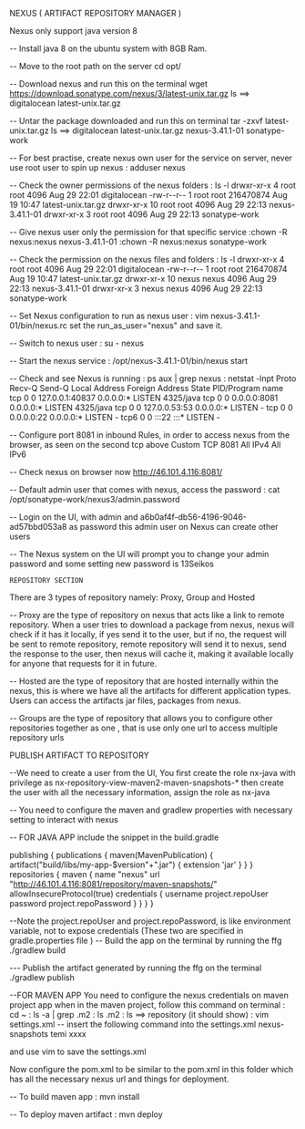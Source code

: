 NEXUS ( ARTIFACT REPOSITORY MANAGER )

Nexus only support java version 8

-- Install java 8 on the ubuntu system with 8GB Ram.

-- Move to the root path on the server
    cd opt/

-- Download nexus and run this on the terminal
    wget https://download.sonatype.com/nexus/3/latest-unix.tar.gz
    ls ==>  digitalocean  latest-unix.tar.gz

-- Untar the package downloaded and run this on terminal
    tar  -zxvf latest-unix.tar.gz
    ls ==> digitalocean  latest-unix.tar.gz  nexus-3.41.1-01  sonatype-work

-- For best practise, create nexus own user for the service on server, 
   never use root user to spin up nexus
    : adduser nexus

-- Check the owner permissions of the nexus folders
    : ls -l
        drwxr-xr-x  4 root root      4096 Aug 29 22:01 digitalocean
        -rw-r--r--  1 root root 216470874 Aug 19 10:47 latest-unix.tar.gz
        drwxr-xr-x 10 root root      4096 Aug 29 22:13 nexus-3.41.1-01
        drwxr-xr-x  3 root root      4096 Aug 29 22:13 sonatype-work

-- Give nexus user only the permission for that specific service
    :chown -R nexus:nexus nexus-3.41.1-01
    :chown -R nexus:nexus sonatype-work

-- Check the permission on the nexus files and folders 
    : ls -l
        drwxr-xr-x  4 root  root       4096 Aug 29 22:01 digitalocean
        -rw-r--r--  1 root  root  216470874 Aug 19 10:47 latest-unix.tar.gz
        drwxr-xr-x 10 nexus nexus      4096 Aug 29 22:13 nexus-3.41.1-01
        drwxr-xr-x  3 nexus nexus      4096 Aug 29 22:13 sonatype-work

-- Set Nexus configuration to run as nexus user
    : vim nexus-3.41.1-01/bin/nexus.rc
    set the run_as_user="nexus" and save it.

-- Switch to nexus user
    : su - nexus

-- Start the nexus service
    : /opt/nexus-3.41.1-01/bin/nexus start

-- Check and see Nexus is running
    : ps aux | grep nexus
    : netstat -lnpt
        Proto Recv-Q Send-Q Local Address           Foreign Address         State       PID/Program name
        tcp        0      0 127.0.0.1:40837         0.0.0.0:*               LISTEN      4325/java
        tcp        0      0 0.0.0.0:8081            0.0.0.0:*               LISTEN      4325/java
        tcp        0      0 127.0.0.53:53           0.0.0.0:*               LISTEN      -
        tcp        0      0 0.0.0.0:22              0.0.0.0:*               LISTEN      -
        tcp6       0      0 :::22                   :::*                    LISTEN      -

-- Configure port 8081 in inbound Rules, in order to access nexus from the browser, as seen on the second tcp above
    Custom          TCP         8081        All IPv4 All IPv6

-- Check nexus on browser now
    http://46.101.4.116:8081/

-- Default admin user that comes with nexus, access the password
    : cat /opt/sonatype-work/nexus3/admin.password

-- Login on the UI, with admin and a6b0af4f-db56-4196-9046-ad57bbd053a8 as password
    this admin user on Nexus can create other users

-- The Nexus system on the UI will prompt you to change your admin password and some setting
    new password is 13Seikos



    REPOSITORY SECTION
There are 3 types of repository namely: Proxy, Group and Hosted

-- Proxy are the type of repository on nexus that acts like a link to remote repository. When a user tries to download a package from nexus, nexus will check if it has it locally, if yes send it to the user, but if no, the request will be sent to remote repository, remote repository will send it to nexus, send the response to the user, then nexus will cache it, making it available locally for anyone that requests for it in future.

-- Hosted are the type of repository that are hosted internally within the nexus, this is where we have all the artifacts for different application types. Users can access the artifacts jar files, packages from nexus.

-- Groups are the type of repository that allows you to configure other repositories together as one , that is use only one url to access multiple repository urls


PUBLISH ARTIFACT TO REPOSITORY

--We need to create a user from the UI, You first create the role nx-java with privilege as nx-repository-view-maven2-maven-snapshots-*
 then create the user with all the necessary information, assign the role as nx-java

-- You need to configure the maven and gradlew properties with necessary setting to interact with nexus 


-- FOR JAVA APP
 include the snippet in the build.gradle

publishing {
    publications {
        maven(MavenPublication) {
            artifact("build/libs/my-app-$version"+".jar") {
                extension 'jar'
            }
        }
    }
    repositories {
        maven {
            name "nexus"
            url "http://46.101.4.116:8081/repository/maven-snapshots/"
            allowInsecureProtocol(true)
            credentials {
                username project.repoUser
                password project.repoPassword
            }
        }
    }
}

--Note the project.repoUser and project.repoPassword, is like environment variable, not to expose credentials (These two are specified in gradle.properties file )
-- Build the app on the terminal by running the ffg 
        ./gradlew build

 --- Publish the artifact generated by running the ffg on the terminal
        ./gradlew publish



--FOR MAVEN APP
You need to configure the nexus credentials on maven project app
when in the maven project, follow this command on terminal
    : cd ~
    : ls -a | grep .m2
    : ls .m2
    : ls
     ==> repository (it should show)
    : vim settings.xml
    -- insert the following command into the settings.xml
    <settings>
        <servers>
            <server>
                <id>nexus-snapshots</id>
                <username>temi</username>
                <password>xxxx</password>
            </server>
        </servers>
    </settings>

and use vim to save the settings.xml

Now configure the pom.xml to be similar to the pom.xml in this folder
which has all the necessary nexus url and things for deployment.

-- To build maven app
    : mvn install

-- To deploy maven artifact
    : mvn deploy

    

